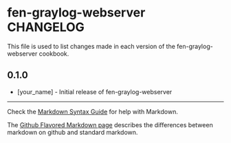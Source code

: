 fen-graylog-webserver CHANGELOG
===============================

This file is used to list changes made in each version of the fen-graylog-webserver cookbook.

0.1.0
-----
- [your_name] - Initial release of fen-graylog-webserver

- - -
Check the [Markdown Syntax Guide](http://daringfireball.net/projects/markdown/syntax) for help with Markdown.

The [Github Flavored Markdown page](http://github.github.com/github-flavored-markdown/) describes the differences between markdown on github and standard markdown.
